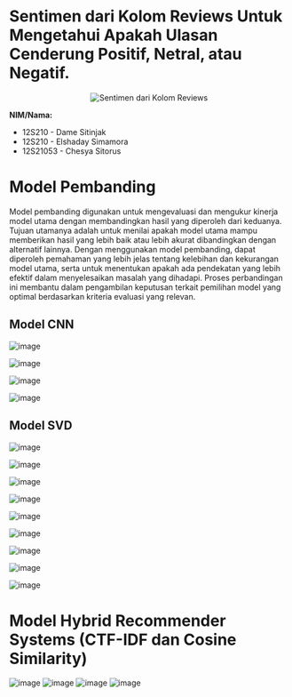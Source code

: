 # Sentimen dari Kolom Reviews Untuk Mengetahui Apakah Ulasan Cenderung Positif, Netral, atau Negatif.

<p align="center">
  <img src="https://github.com/user-attachments/assets/3e825d09-07f9-40ae-8cc8-fd89f768364b" alt="Sentimen dari Kolom Reviews" />
</p>

**NIM/Nama:**

- 12S210 - Dame Sitinjak
- 12S210 - Elshaday Simamora
- 12S21053 - Chesya Sitorus


# Model Pembanding
Model pembanding digunakan untuk mengevaluasi dan mengukur kinerja model utama dengan membandingkan hasil yang diperoleh dari keduanya. Tujuan utamanya adalah untuk menilai apakah model utama mampu memberikan hasil yang lebih baik atau lebih akurat dibandingkan dengan alternatif lainnya. Dengan menggunakan model pembanding, dapat diperoleh pemahaman yang lebih jelas tentang kelebihan dan kekurangan model utama, serta untuk menentukan apakah ada pendekatan yang lebih efektif dalam menyelesaikan masalah yang dihadapi. Proses perbandingan ini membantu dalam pengambilan keputusan terkait pemilihan model yang optimal berdasarkan kriteria evaluasi yang relevan.
## Model CNN
![image](https://github.com/user-attachments/assets/ae1e3081-3f9a-4409-9ea1-bad520061c61)

![image](https://github.com/user-attachments/assets/1b1a45ae-fb02-448c-a69c-91ce3a5f9db4)

![image](https://github.com/user-attachments/assets/591c644c-8a7f-4c99-bf63-2be5dbfd777f)

![image](https://github.com/user-attachments/assets/a4dddaf0-29a6-495d-bf19-5a9ecb2019a3)



## Model SVD
![image](https://github.com/user-attachments/assets/28cee611-f517-4472-b084-7447b85dfd48)

![image](https://github.com/user-attachments/assets/09eddbf3-cd1e-49a2-9d93-85960619100a)

![image](https://github.com/user-attachments/assets/e08bfc01-720b-4a73-89d9-db35cb772968)

![image](https://github.com/user-attachments/assets/9197d9e7-3f06-4dea-a6bd-0af5fcb4d097)

![image](https://github.com/user-attachments/assets/51437d8a-1779-4560-be3b-d6db2237ec96)

![image](https://github.com/user-attachments/assets/1e9107de-d52b-480f-a207-212054078800)

![image](https://github.com/user-attachments/assets/f1c7a209-4bb1-4906-9b2e-d676f8d3e06c)

![image](https://github.com/user-attachments/assets/81bda800-67b2-47df-a132-664fd3bed799)

![image](https://github.com/user-attachments/assets/f289dba7-7c03-4c91-8e53-084891b1ca4e)


# Model Hybrid Recommender Systems (CTF-IDF dan Cosine Similarity)
![image](https://github.com/user-attachments/assets/83e6ddf1-3259-4f67-b3a0-426b929a3154)
![image](https://github.com/user-attachments/assets/863dd6b3-c7af-4e02-b9c8-01fb028268f9)
![image](https://github.com/user-attachments/assets/6c6929e5-31f6-4cc6-b561-66002c42a899)
![image](https://github.com/user-attachments/assets/0366b44d-c521-43d1-a103-d12112578d70)


